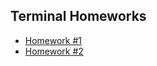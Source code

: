 ## Terminal Homeworks

- [Homework #1](https://github.com/katyyuv/Terminal/tree/main/Terminal_HW_1)
- [Homework #2](https://github.com/jktrigger99/Terminal/tree/main/Terminal_HW_2)

